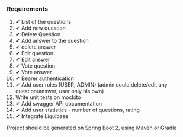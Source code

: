 ### Requirements
1. ✔ List of the questions
2. ✔ Add new question
3. ✔ Delete Question
4. ✔ Add answer to the question
5. ✔ delete answer
6. ✔ Edit question
7. ✔ Edit answer
8. ✔ Vote question
9. ✔ Vote answer
10. ✔ Bearer authentication 
11. ✔ Add user roles (USER, ADMIN) (admin could delete/edit any question/answer, user only his own)
12. Write unit tests on mockito
13. ✔ Add swagger API documentation
14. ✔ Add user statistics - number of questions, rating
15. ✔ Integrate Liquibase

Project should be generated on Spring Boot 2, using Maven or Gradle
